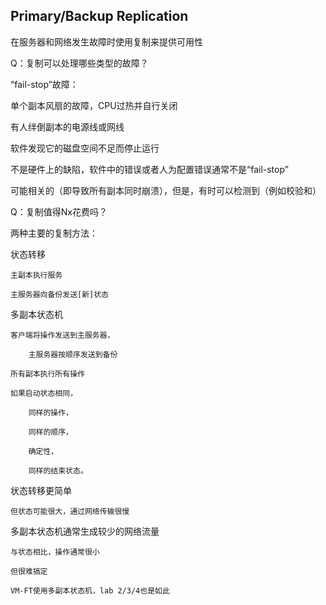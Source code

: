 ## Primary/Backup Replication

在服务器和网络发生故障时使用复制来提供可用性



Q：复制可以处理哪些类型的故障？

“fail-stop”故障：

单个副本风扇的故障，CPU过热并自行关闭

有人绊倒副本的电源线或网线

软件发现它的磁盘空间不足而停止运行

不是硬件上的缺陷，软件中的错误或者人为配置错误通常不是“fail-stop”

可能相关的（即导致所有副本同时崩溃），但是，有时可以检测到（例如校验和）

Q：复制值得Nx花费吗？

两种主要的复制方法：

状态转移

	主副本执行服务
	
	主服务器向备份发送[新]状态

多副本状态机

	客户端将操作发送到主服务器，
	
		主服务器按顺序发送到备份
	
	所有副本执行所有操作
	
	如果启动状态相同，
	
		同样的操作，
	
		同样的顺序，
	
		确定性，
	
		同样的结束状态。

状态转移更简单

	但状态可能很大，通过网络传输很慢



多副本状态机通常生成较少的网络流量

	与状态相比，操作通常很小
	
	但很难搞定
	
	VM-FT使用多副本状态机，lab 2/3/4也是如此